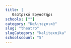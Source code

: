 ```yaml
---
title: |
   Θεατρικό Εργαστήρι
schools: [""]
category: "Καλιτεχνικά"
slug: "theatro"
slugCategory: "kalitexnika"
schoolscount: "5"
---
```


